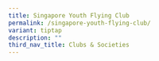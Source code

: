 ```yaml
---
title: Singapore Youth Flying Club
permalink: /singapore-youth-flying-club/
variant: tiptap
description: ""
third_nav_title: Clubs & Societies
---
```

<p></p>